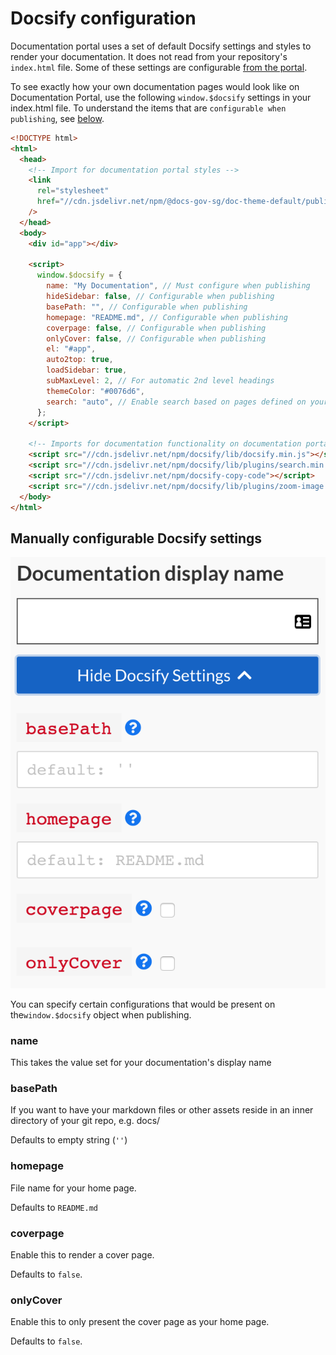 # Docsify configuration

Documentation portal uses a set of default Docsify settings and styles to render your documentation.
It does not read from your repository's `index.html` file.
Some of these settings are configurable [from the portal](#manually-configurable-docsify-settings).

To see exactly how your own documentation pages would look like on Documentation
Portal, use the following `window.$docsify` settings in your index.html file.
To understand the items that are `configurable when publishing`, see 
[below](#manually-configurable-docsify-settings).

```html
<!DOCTYPE html>
<html>
  <head>
    <!-- Import for documentation portal styles -->
    <link
      rel="stylesheet"
      href="//cdn.jsdelivr.net/npm/@docs-gov-sg/doc-theme-default/public/dist/doc.css"
    />
  </head>
  <body>
    <div id="app"></div>

    <script>
      window.$docsify = {
        name: "My Documentation", // Must configure when publishing
        hideSidebar: false, // Configurable when publishing
        basePath: "", // Configurable when publishing
        homepage: "README.md", // Configurable when publishing
        coverpage: false, // Configurable when publishing
        onlyCover: false, // Configurable when publishing
        el: "#app",
        auto2top: true,
        loadSidebar: true,
        subMaxLevel: 2, // For automatic 2nd level headings
        themeColor: "#0076d6",
        search: "auto", // Enable search based on pages defined on your sidebar
      };
    </script>

    <!-- Imports for documentation functionality on documentation portal  -->
    <script src="//cdn.jsdelivr.net/npm/docsify/lib/docsify.min.js"></script>
    <script src="//cdn.jsdelivr.net/npm/docsify/lib/plugins/search.min.js"></script>
    <script src="//cdn.jsdelivr.net/npm/docsify-copy-code"></script>
    <script src="//cdn.jsdelivr.net/npm/docsify/lib/plugins/zoom-image.min.js"></script>
  </body>
</html>
```

## Manually configurable Docsify settings

![Docsify settings](assets/docsify_settings.png ":size=300%")

You can specify certain configurations that would be present on the`window.$docsify` object when publishing.

### name

This takes the value set for your documentation's display name

### basePath

If you want to have your markdown files or other assets reside in an inner directory of your git repo, e.g. docs/

Defaults to empty string (`''`)

### homepage

File name for your home page.

Defaults to `README.md`

### coverpage

Enable this to render a cover page.

Defaults to `false`.

### onlyCover

Enable this to only present the cover page as your home page.

Defaults to `false`.
